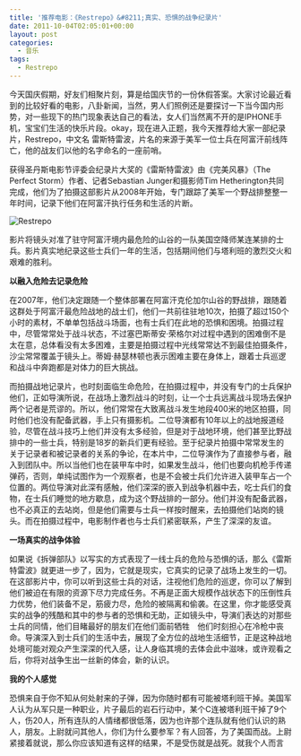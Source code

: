 ```yaml
---
title: '推荐电影：《Restrepo》&#8211;真实、恐惧的战争纪录片'
date: 2011-10-04T02:05:01+00:00
layout: post
categories:
  - 音乐
tags:
  - Restrepo
---
```


今天国庆假期，好友们相聚片刻，算是给国庆节的一份休假答案。大家讨论最近看到的比较好看的电影，八卦新闻，当然，男人们照例还是要探讨一下当今国内形势，对一些现下的热门现象表达自己的看法，女人们当然离不开的是IPHONE手机，宝宝们生活的快乐片段。okay，现在进入正题，我今天推荐给大家一部纪录片，Restrepo，中文名 雷斯特雷波，片名的来源于美军一位士兵在阿富汗前线阵亡，他的战友们以他的名字命名的一座前哨。

获得圣丹斯电影节评委会纪录片大奖的《雷斯特雷波》由《完美风暴》（The Perfect Storm）作者、记者Sebastian Junger和摄影师Tim Hetherington共同完成，他们为了拍摄这部影片从2008年开始，专门跟踪了美军一个野战排整整一年时间，记录下他们在阿富汗执行任务和生活的片断。

![Restrepo](http://restrepothemovie.com/themes/site_themes/restrepo/img/restrepo-icon-red.png)
<!--more-->
影片将镜头对准了驻守阿富汗境内最危险的山谷的一队美国空降师某连某排的士兵。影片真实地纪录这些士兵们一年的生活，包括期间他们与塔利班的激烈交火和艰难的胜利。

**以融入危险去记录危险**

在2007年，他们决定跟随一个整体部署在阿富汗克伦加尔山谷的野战排，跟随着这群处于阿富汗最危险战地的战士们，他们一共前往驻地10次，拍摄了超过150个小时的素材，不单单包括战斗场面，也有士兵们在此地的恐惧和困境。拍摄过程中，尽管常常处于战斗状态，不过塞巴斯蒂安·荣格尔对过程中遇到的困难倒不是太在意，总体看没有太多困难，主要是拍摄过程中光线常常达不到最佳拍摄条件，沙尘常常覆盖于镜头上。蒂姆·赫瑟林顿也表示困难主要在身体上，跟着士兵巡逻和战斗中奔跑都是对体力的巨大挑战。

而拍摄战地记录片，也时刻面临生命危险，在拍摄过程中，并没有专门的士兵保护他们，正如导演所说，在战场上激烈战斗的时刻，让一个士兵远离战斗现场去保护两个记者是荒谬的。所以，他们常常在大致离战斗发生地段400米的地区拍摄，同时他们也没有配备武器，手上只有摄影机。二位导演都有10年以上的战地报道经验，尽管在战斗技巧上他们并没有太多经验，但是对于战地环境，他们甚至比野战排中的一些士兵，特别是18岁的新兵们更有经验。至于纪录片拍摄中常常发生的关于记录者和被记录者的关系的争论，在本片中，二位导演作为了直接参与者，融入到团队中。所以当他们也在装甲车中时，如果发生战斗，他们也要向机枪手传递弹药，否则，单纯试图作为一个观察者，也是不会被士兵们允许进入装甲车占一个位置的。两位导演对此深有感触，他们深深的嵌入到战争机器中去，吃士兵们的食物，在士兵们睡觉的地方歇息，成为这个野战排的一部分。他们并没有配备武器，也不必真正的去站岗，但是他们需要与士兵一样按时醒来，去拍摄他们站岗的镜头。而在拍摄过程中，电影制作者也与士兵们紧密联系，产生了深深的友谊。

**一场真实的战争体验**

如果说《拆弹部队》以写实的方式表现了一线士兵的危险与恐惧的话，那么《雷斯特雷波》就更进一步了，因为，它就是现实，它真实的记录了战场上发生的一切。在这部影片中，你可以听到这些士兵的对话，注视他们危险的巡逻，你可以了解到他们被迫在有限的资源下尽力完成任务。不再是正面大规模作战状态下的压倒性兵力优势，他们装备不足，筋疲力尽，危险的被隔离和偷袭。在这里，你才能感受真实的战争的残酷和其中的参与者的恐惧和无助，正如镜头中，导演们表达的对那些士兵的同情，他们目睹最好的朋友们在他们面前牺牲　他们时刻担心在冷枪中丧命。导演深入到士兵们的生活中去，展现了全方位的战地生活细节，正是这种战地处境可能对观众产生深深的代入感，让人身临其境的去体会此中滋味，或许观看之后，你将对战争生出一丝新的体会，新的认识。

**我的个人感觉**

恐惧来自于你不知从何处射来的子弹，因为你随时都有可能被塔利班干掉。美国军人认为从军只是一种职业，片子最后的岩石行动中，某个C连被塔利班干掉了9个人，伤20人，所有连队的人情绪都很低落，因为也许那个连队就有他们认识的熟人，朋友。上尉就问其他人，你们为什么要参军？有人回答，为了美国而战。上尉紧接着就说，那么你应该知道有这样的结果，不是受伤就是战死。就我个人而言